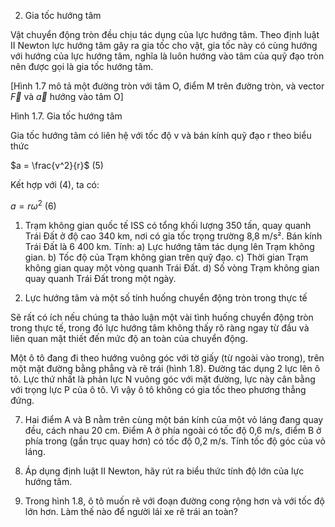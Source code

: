 2. Gia tốc hướng tâm

Vật chuyển động tròn đều chịu tác dụng của lực hướng tâm. Theo định luật II Newton lực hướng tâm gây ra gia tốc cho vật, gia tốc này có cùng hướng với hướng của lực hướng tâm, nghĩa là luôn hướng vào tâm của quỹ đạo tròn nên được gọi là gia tốc hướng tâm.

[Hình 1.7 mô tả một đường tròn với tâm O, điểm M trên đường tròn, và vector $\vec{F}$ và $\vec{a}$ hướng vào tâm O]

Hình 1.7. Gia tốc hướng tâm

Gia tốc hướng tâm có liên hệ với tốc độ v và bán kính quỹ đạo r theo biểu thức

$a = \frac{v^2}{r}$ (5)

Kết hợp với (4), ta có:

$a = r\omega^2$ (6)

1. Trạm không gian quốc tế ISS có tổng khối lượng 350 tấn, quay quanh Trái Đất ở độ cao 340 km, nơi có gia tốc trọng trường 8,8 m/s². Bán kính Trái Đất là 6 400 km. Tính:
a) Lực hướng tâm tác dụng lên Trạm không gian.
b) Tốc độ của Trạm không gian trên quỹ đạo.
c) Thời gian Trạm không gian quay một vòng quanh Trái Đất.
d) Số vòng Trạm không gian quay quanh Trái Đất trong một ngày.

3. Lực hướng tâm và một số tính huống chuyển động tròn trong thực tế

Sẽ rất có ích nếu chúng ta thảo luận một vài tình huống chuyển động tròn trong thực tế, trong đó lực hướng tâm không thấy rõ ràng ngay từ đầu và liên quan mật thiết đến mức độ an toàn của chuyển động.

Một ô tô đang đi theo hướng vuông góc với tờ giấy (từ ngoài vào trong), trên một mặt đường bằng phẳng và rẽ trái (hình 1.8). Đường tác dụng 2 lực lên ô tô. Lực thứ nhất là phản lực N vuông góc với mặt đường, lực này cân bằng với trọng lực P của ô tô. Vì vậy ô tô không có gia tốc theo phương thẳng đứng.

7. Hai điểm A và B nằm trên cùng một bán kính của một vỏ láng đang quay đều, cách nhau 20 cm. Điểm A ở phía ngoài có tốc độ 0,6 m/s, điểm B ở phía trong (gần trục quay hơn) có tốc độ 0,2 m/s. Tính tốc độ góc của vỏ láng.

8. Áp dụng định luật II Newton, hãy rút ra biểu thức tính độ lớn của lực hướng tâm.

5. Trong hình 1.8, ô tô muốn rẽ với đoạn đường cong rộng hơn và với tốc độ lớn hơn. Làm thế nào để người lái xe rẽ trái an toàn?